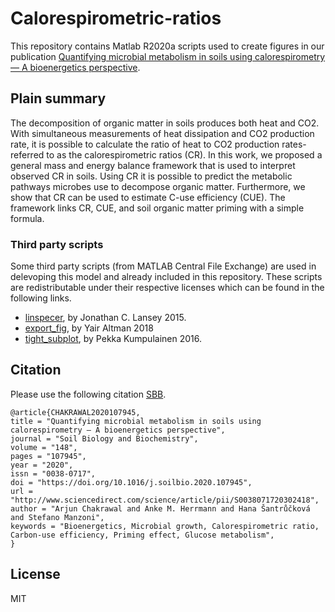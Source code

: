 # Calorespirometric-ratios
This repository contains Matlab R2020a scripts used to create figures in our publication [Quantifying microbial metabolism in soils using calorespirometry — A bioenergetics perspective](https://doi.org/10.1016/j.soilbio.2020.107945). 

## Plain summary
The decomposition of organic matter in soils produces both heat and CO2. With simultaneous measurements of heat dissipation and CO2 production rate, it is possible to calculate the ratio of heat to CO2 production rates- referred to as the calorespirometric ratios (CR). In this work, we proposed a general mass and energy balance framework that is used to interpret observed CR in soils. Using CR it is possible to predict the metabolic pathways microbes use to decompose organic matter. Furthermore, we show that CR can be used to estimate C-use efficiency (CUE). The framework links CR, CUE, and soil organic matter priming with a simple formula.


### Third party scripts
Some third party scripts (from MATLAB Central File Exchange) are used in delevoping this model and already included in this repository. These scripts are redistributable under their respective licenses which can be found in the following links.

* [linspecer]( https://se.mathworks.com/matlabcentral/fileexchange/42673-beautiful-and-distinguishable-line-colors-colormap), by  Jonathan C. Lansey 2015.
* [export_fig](https://se.mathworks.com/matlabcentral/fileexchange/23629-export_fig), by Yair Altman 2018
* [tight_subplot](https://se.mathworks.com/matlabcentral/fileexchange/27991-tight_subplot-nh-nw-gap-marg_h-marg_w), by  Pekka Kumpulainen 2016.

## Citation
Please use the following citation [SBB](https://doi.org/10.1016/j.soilbio.2020.107945).
```
@article{CHAKRAWAL2020107945,
title = "Quantifying microbial metabolism in soils using calorespirometry — A bioenergetics perspective",
journal = "Soil Biology and Biochemistry",
volume = "148",
pages = "107945",
year = "2020",
issn = "0038-0717",
doi = "https://doi.org/10.1016/j.soilbio.2020.107945",
url = "http://www.sciencedirect.com/science/article/pii/S0038071720302418",
author = "Arjun Chakrawal and Anke M. Herrmann and Hana Šantrůčková and Stefano Manzoni",
keywords = "Bioenergetics, Microbial growth, Calorespirometric ratio, Carbon-use efficiency, Priming effect, Glucose metabolism",
}
```

License
----
MIT
